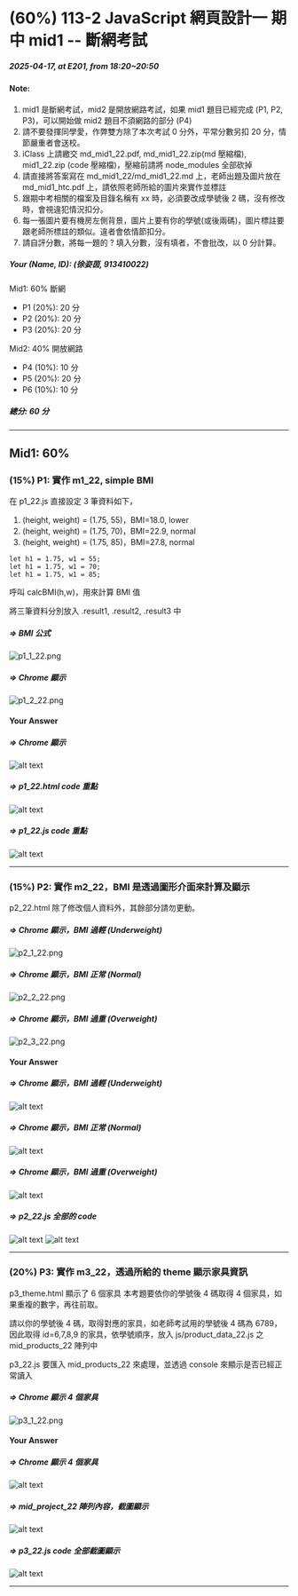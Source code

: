 # (60%) 113-2 JavaScript 網頁設計一 期中 mid1 -- 斷網考試

##### 2025-04-17, at E201, from 18:20~20:50

#### Note:

1. mid1 是斷網考試，mid2 是開放網路考試，如果 mid1 題目已經完成 (P1, P2, P3)，可以開始做 mid2 題目不須網路的部分 (P4)
2. 請不要發揮同學愛，作弊雙方除了本次考試 0 分外，平常分數另扣 20 分，情節嚴重者會送校。
3. iClass 上請繳交 md_mid1_22.pdf, md_mid1_22.zip(md 壓縮檔), mid1_22.zip (code 壓縮檔)，壓縮前請將 node_modules 全部砍掉
4. 請直接將答案寫在 md_mid1_22/md_mid1_22.md 上，老師出題及圖片放在 md_mid1_htc.pdf 上，請依照老師所給的圖片來實作並標註
5. 跟期中考相關的檔案及目錄名稱有 xx 時，必須要改成學號後 2 碼，沒有修改時，會視違犯情況扣分。
6. 每一張圖片要有機房左側背景，圖片上要有你的學號(或後兩碼)，圖片標註要跟老師所標註的類似。違者會依情節扣分。
7. 請自評分數，將每一題的 ? 填入分數，沒有填者，不會批改，以 0 分計算。

##### Your (Name, ID): (徐姿茵, 913410022)

Mid1: 60% 斷網

- P1 (20%): 20 分
- P2 (20%): 20 分
- P3 (20%): 20 分

Mid2: 40% 開放網路

- P4 (10%): 10 分
- P5 (20%): 20 分
- P6 (10%): 10 分

##### 總分: 60 分

---

## Mid1: 60%

### (15%) P1: 實作 m1_22, simple BMI

在 p1_22.js 直接設定 3 筆資料如下，

1. (height, weight) = (1.75, 55)，BMI=18.0, lower
2. (height, weight) = (1.75, 70)，BMI=22.9, normal
3. (height, weight) = (1.75, 85)，BMI=27.8, normal

```
let h1 = 1.75, w1 = 55;
let h1 = 1.75, w1 = 70;
let h1 = 1.75, w1 = 85;
```

呼叫 calcBMI(h,w)，用來計算 BMI 值

將三筆資料分別放入 .result1, .result2, .result3 中

##### => BMI 公式

![p1_1_22.png](p1_1_22.png)

##### => Chrome 顯示

![p1_2_22.png](p1_2_22.png)

#### Your Answer

##### => Chrome 顯示

![alt text](p1-1.png)

##### => p1_22.html code 重點

![alt text](p1-2.png)

##### => p1_22.js code 重點

![alt text](p1-3.png)

---

### (15%) P2: 實作 m2_22，BMI 是透過圖形介面來計算及顯示

p2_22.html 除了修改個人資料外，其餘部分請勿更動。

##### => Chrome 顯示，BMI 過輕 (Underweight)

![p2_1_22.png](p2_1_22.png)

##### => Chrome 顯示，BMI 正常 (Normal)

![p2_2_22.png](p2_2_22.png)

##### => Chrome 顯示，BMI 過重 (Overweight)

![p2_3_22.png](p2_3_22.png)

#### Your Answer

##### => Chrome 顯示，BMI 過輕 (Underweight)

![alt text](p2-1.png)

##### => Chrome 顯示，BMI 正常 (Normal)

![alt text](p2-2.png)

##### => Chrome 顯示，BMI 過重 (Overweight)

![alt text](p2-3.png)

##### => p2_22.js 全部的 code

![alt text](p2-4.png)
![alt text](p2-5.png)

---

### (20%) P3: 實作 m3_22，透過所給的 theme 顯示家具資訊

p3_theme.html 顯示了 6 個家具
本考題要依你的學號後 4 碼取得 4 個家具，如果重複的數字，再往前取。

請以你的學號後 4 碼，取得對應的家具，如老師考試用的學號後 4 碼為 6789，因此取得 id=6,7,8,9 的家具，依學號順序，放入 js/product_data_22.js 之 mid_products_22 陣列中

p3_22.js 要匯入 mid_products_22 來處理，並透過 console 來顯示是否已經正常讀入

##### => Chrome 顯示 4 個家具

![p3_1_22.png](p3_1_22.png)

#### Your Answer

##### => Chrome 顯示 4 個家具

![alt text](p3-1.png)

##### => mid_project_22 陣列內容，截圖顯示

![alt text](p3-2.png)

##### => p3_22.js code 全部截圖顯示

![alt text](p3-3.png)

---
